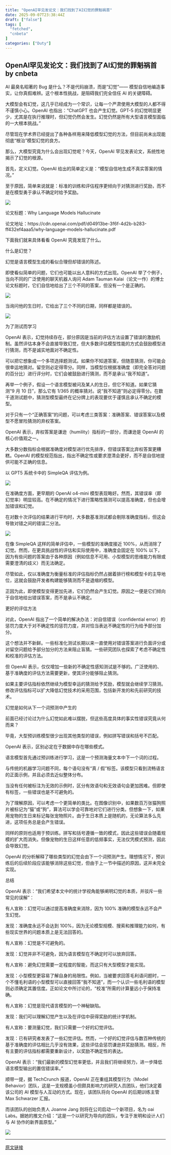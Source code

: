 ```yaml
---
title: "OpenAI罕见发论文：我们找到了AI幻觉的罪魁祸首"
date: 2025-09-07T23:38:44Z
draft: ["false"]
tags: [
  "fetched",
  "cnbeta"
]
categories: ["Duty"]
---
```

OpenAI罕见发论文：我们找到了AI幻觉的罪魁祸首 by cnbeta
------
<div style="margin-top:10px" class="content" id="artibody"><p>AI 最臭名昭著的 Bug 是什么？不是代码崩溃，而是“幻觉”—— 模型自信地编造事实，让你真假难辨。这个根本性挑战，是阻碍我们完全信任 AI 的关键障碍。</p><div class="article-global"></div><p>大模型会有幻觉，这几乎已经成为一个常识，让每一个严肃使用大模型的人都不得不谨慎小心。OpenAI 也指出：“ChatGPT 也会产生幻觉。GPT-5 的幻觉明显更少，尤其是在执行推理时，但幻觉仍然会发生。幻觉仍然是所有大型语言模型面临的一大根本挑战。”</p><p>尽管现在学术界已经提出了各种各样用来降低模型幻觉的方法，但目前尚未出现能彻底“根治”模型幻觉的良方。</p><p>那么，大模型究竟为什么会出现幻觉呢？今天，OpenAI 罕见发表论文，系统性地揭示了幻觉的根源。</p><p>首先，定义幻觉。OpenAI 给出的简单定义是：“模型自信地生成不真实答案的情况。”</p><p>至于原因，简单来说就是：标准的训练和评估程序更倾向于对猜测进行奖励，而不是在模型勇于承认不确定时给予奖励。</p><p><img src="https://static.cnbetacdn.com/article/2025/0906/0a6e985bc745ffc.webp"><br></p><p>论文标题：Why Language Models Hallucinate</p><p>论文地址：https://cdn.openai.com/pdf/d04913be-3f6f-4d2b-b283-ff432ef4aaa5/why-language-models-hallucinate.pdf</p><p>下面我们就来具体看看 OpenAI 究竟发现了什么。</p><p>什么是幻觉？</p><p>幻觉是语言模型生成的看似合理但却错误的陈述。</p><p>即使看似简单的问题，它们也可能以出人意料的方式出现。OpenAI 举了个例子，当向不同的广泛使用的聊天机器人询问 Adam Tauman Kalai（论文一作）的博士论文标题时，它们自信地给出了三个不同的答案，但没有一个是正确的。</p><p><img src="https://static.cnbetacdn.com/article/2025/0906/10d845682ccde62.webp"><br></p><p>当询问他的生日时，它给出了三个不同的日期，同样都是错误的。</p><p><img src="https://static.cnbetacdn.com/article/2025/0906/1212ef009385958.webp"><br></p><p>为了测试而学习</p><p>OpenAI 表示，幻觉持续存在，部分原因是当前的评估方法设置了错误的激励机制。虽然评估本身不会直接导致幻觉，但大多数评估模型性能的方式会鼓励模型进行猜测，而不是诚实地面对不确定性。</p><p>可以把它想象成一个多项选择题测试。如果你不知道答案，但随意猜测，你可能会很幸运地猜对。留空则必定得零分。同样，当模型仅根据准确度（即完全答对问题的百分比）进行评分时，它们会被鼓励进行猜测，而不是承认“我不知道”。</p><p>再举一个例子，假设一个语言模型被问及某人的生日，但它不知道。如果它猜测“9 月 10 日”，那么它有 1/365 的概率猜对。说“我不知道”则必定得零分。在数千道测试题中，猜测型模型最终在记分牌上的表现要优于谨慎且承认不确定的模型。</p><p>对于只有一个“正确答案”的问题，可以考虑三类答案：准确答案、错误答案以及模型不愿冒险猜测的弃权答案。</p><p>OpenAI 表示，弃权答案是谦逊（humility）指标的一部分，而谦逊是 OpenAI 的核心价值观之一。</p><p>大多数分数指标会根据准确度对模型进行优先排序，但错误答案比弃权答案更糟糕。OpenAI 的模型规范指出，指出不确定性或要求澄清会更好，而不是自信地提供可能不正确的信息。</p><p>以 GPT5 系统卡中的 SimpleQA 评估为例。</p><p><img src="https://static.cnbetacdn.com/article/2025/0906/1c9d441b85b8139.webp"><br></p><p>在准确度方面，更早期的 OpenAI o4-mini 模型表现略好。然而，其错误率（即幻觉率）明显较高。在不确定的情况下进行策略性猜测可以提高准确度，但也会增加错误和幻觉。</p><p>在对数十次评估的结果进行平均时，大多数基准测试都会剔除准确度指标，但这会导致对错之间的错误二分法。</p><p><img src="https://static.cnbetacdn.com/article/2025/0906/e116b45c4ddaff9.webp"><br></p><p>在像 SimpleQA 这样的简单评估中，一些模型的准确度接近 100%，从而消除了幻觉。然而，在更具挑战性的评估和实际使用中，准确度会固定在 100% 以下，因为有些问题的答案由于各种原因（例如信息不可用、小型模型的思维能力有限或需要澄清的歧义）而无法确定。</p><p>尽管如此，仅以准确度为衡量标准的评估指标仍然占据着排行榜和模型卡的主导地位，这就会鼓励开发者构建能够猜测而不是退缩的模型。</p><p>正因为此，即使模型变得更加先进，它们仍然会产生幻觉。原因之一便是它们倾向于自信地给出错误答案，而不是承认不确定。</p><p>更好的评估方法</p><p>对此，OpenAI 指出了一个简单的解决办法：对自信错误（confidential error）的惩罚力度大于对不确定性的惩罚力度，并对恰当表达不确定性的行为给予部分加分。</p><p>这个想法并不新鲜。一些标准化测试长期以来一直使用对错误答案进行负面评分或对留空问题给予部分加分的方法来阻止盲猜。一些研究团队也探索了考虑不确定性和校准的评估方法。</p><p>但 OpenAI 表示，仅仅增加一些新的不确定性感知测试是不够的。广泛使用的、基于准确度的评估方法需要更新，使其评分能够阻止猜测。</p><p>如果主要评估指标依然继续为模型幸运的猜测给予奖励，模型就会继续学习猜测。修改评估指标可以扩大降低幻觉技术的采用范围，包括新开发的和先前研究的技术。</p><p>幻觉是如何从下一个词预测中产生的</p><p>前面已经讨论过为什么幻觉如此难以摆脱，但这些高度具体的事实性错误究竟从何而来？</p><p>毕竟，大型预训练模型很少出现其他类型的错误，例如拼写错误和括号不匹配。</p><p>OpenAI 表示，区别必定在于数据中存在哪些模式。</p><p>语言模型首先通过预训练进行学习，这是一个预测海量文本中下一个词的过程。</p><p>与传统的机器学习问题不同，每个语句没有“真 / 假”标签。该模型只看到流畅语言的正面示例，并且必须去近似整体分布。</p><p>当没有任何被标注为无效的示例时，区分有效语句和无效语句会更加困难。但即使有标签，一些错误也是不可避免的。</p><p>为了理解原因，可以考虑一个更简单的类比。在图像识别中，如果数百万张猫狗照片被标记为“猫”或“狗”，算法可以学会可靠地对它们进行分类。但想象一下，如果用宠物的生日来标记每张宠物照片。由于生日本质上是随机的，无论算法多么先进，这项任务总是会产生错误。</p><p>同样的原则也适用于预训练。拼写和括号遵循一致的模式，因此这些错误会随着规模的扩大而消失。但像宠物的生日这样任意的低频事实，无法仅凭模式预测，因此会导致幻觉。</p><p>OpenAI 的分析解释了哪些类型的幻觉会由下一个词预测产生。理想情况下，预训练后的后续阶段应该能够消除这些幻觉，但由于上一节中描述的原因，这并未完全实现。</p><p>总结</p><p>OpenAI 表示：“我们希望本文中的统计学视角能够阐明幻觉的本质，并驳斥一些常见的误解”：</p><p>有人宣称：幻觉可以通过提高准确度来消除，因为 100% 准确的模型永远不会产生幻觉。</p><p>发现：准确度永远不会达到 100%，因为无论模型规模、搜索和推理能力如何，有些现实世界的问题本质上是无法回答的。</p><p>有人宣称：幻觉是不可避免的。</p><p>发现：幻觉并非不可避免，因为语言模型在不确定时可以放弃回答。</p><p>有人宣称：避免幻觉需要一定程度的智能，而这只有大型模型才能实现。</p><p>发现：小型模型更容易了解自身的局限性。例如，当被要求回答毛利语问题时，一个不懂毛利语的小型模型可以直接回答“我不知道”，而一个认识一些毛利语的模型则必须确定其置信度。正如论文中所讨论的，“校准”所需的计算量远小于保持准确。</p><p>有人宣称：幻觉是现代语言模型的一个神秘缺陷。</p><p>发现：我们可以理解幻觉产生以及在评估中获得奖励的统计学机制。</p><p>有人宣称：要测量幻觉，我们只需要一个好的幻觉评估。</p><p>发现：已有研究者发表了一些幻觉评估。然而，一个好的幻觉评估与数百种传统的基于准确度的评估相比几乎没有效果，这些评估会惩罚谦逊并奖励猜测。相反，所有主要的评估指标都需要重新设计，以奖励不确定性的表达。</p><p>OpenAI 表示：“我们最新的模型幻觉率更低，并且我们将继续努力，进一步降低语言模型输出的置信错误率。”</p><p>顺带一提，据 TechCrunch 报道，OpenAI 正在重组其模型行为（Model Behavior）团队，这是一支规模虽小但颇具影响力的研究人员团队，他们决定着该公司的 AI 模型与人互动的方式。现在，该团队将向 OpenAI 的后期训练主管 Max Schwarzer 汇报。</p><p>而该团队的创始负责人 Joanne Jang 则将在公司启动一个新项目，名为 oai Labs。据她的推文介绍：“这是一个以研究为导向的团队，专注于发明和设计人们与 AI 协作的新界面原型。”</p><p><img src="https://static.cnbetacdn.com/article/2025/0906/dc3cac0c281a964.webp"><br></p></div>  
<hr>
<a href="https://m.cnbeta.com.tw/wap/view/1523180.htm",target="_blank" rel="noopener noreferrer">原文链接</a>
